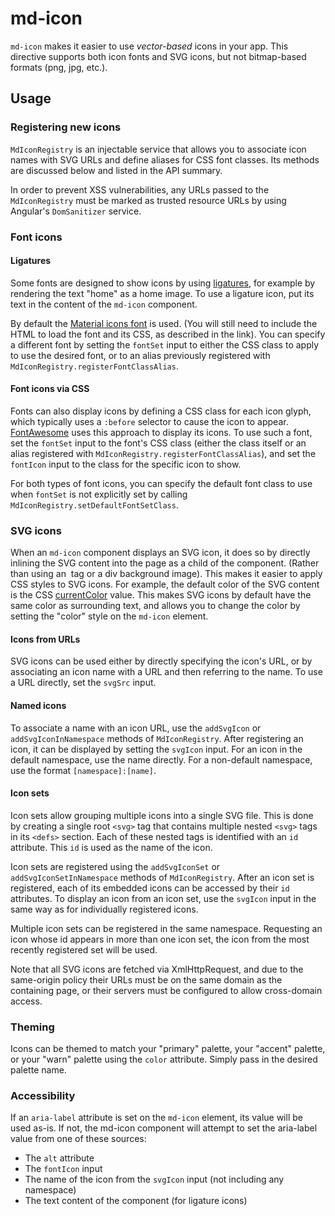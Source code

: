 # md-icon

`md-icon` makes it easier to use _vector-based_ icons in your app.  This directive supports both
icon fonts and SVG icons, but not bitmap-based formats (png, jpg, etc.).

<!-- example(icon-example) -->

## Usage

### Registering new icons

`MdIconRegistry` is an injectable service that allows you to associate icon names with SVG URLs and
define aliases for CSS font classes. Its methods are discussed below and listed in the API summary.

In order to prevent XSS vulnerabilities, any URLs passed to the `MdIconRegistry` must be marked as
trusted resource URLs by using Angular's `DomSanitizer` service.

### Font icons

#### Ligatures

Some fonts are designed to show icons by using
[ligatures](https://en.wikipedia.org/wiki/Typographic_ligature), for example by rendering the text
"home" as a home image. To use a ligature icon, put its text in the content of the `md-icon`
component.

By default the
[Material icons font](http://google.github.io/material-design-icons/#icon-font-for-the-web) is used.
(You will still need to include the HTML to load the font and its CSS, as described in the link).
You can specify a different font by setting the `fontSet` input to either the CSS class to apply to
use the desired font, or to an alias previously registered with
`MdIconRegistry.registerFontClassAlias`.

#### Font icons via CSS

Fonts can also display icons by defining a CSS class for each icon glyph, which typically uses a
`:before` selector to cause the icon to appear.
[FontAwesome](https://fortawesome.github.io/Font-Awesome/examples/) uses this approach to display
its icons. To use such a font, set the `fontSet` input to the font's CSS class (either the class
itself or an alias registered with `MdIconRegistry.registerFontClassAlias`), and set the `fontIcon`
input to the class for the specific icon to show.

For both types of font icons, you can specify the default font class to use when `fontSet` is not
explicitly set by calling `MdIconRegistry.setDefaultFontSetClass`.

### SVG icons

When an `md-icon` component displays an SVG icon, it does so by directly inlining the SVG content
into the page as a child of the component. (Rather than using an <img> tag or a div background
image). This makes it easier to apply CSS styles to SVG icons. For example, the default color of the
SVG content is the CSS [currentColor](http://www.quirksmode.org/css/color/currentcolor.html) value.
This makes SVG icons by default have the same color as surrounding text, and allows you to change
the color by setting the "color" style on the `md-icon` element.

#### Icons from URLs

SVG icons can be used either by directly specifying the icon's URL, or by associating an icon name
with a URL and then referring to the name. To use a URL directly, set the `svgSrc` input.

#### Named icons

To associate a name with an icon URL, use the `addSvgIcon` or `addSvgIconInNamespace` methods of
`MdIconRegistry`. After registering an icon, it can be displayed by setting the `svgIcon` input.
For an icon in the default namespace, use the name directly. For a non-default namespace, use the
format `[namespace]:[name]`.

#### Icon sets

Icon sets allow grouping multiple icons into a single SVG file. This is done by creating a single
root `<svg>` tag that contains multiple nested `<svg>` tags in its `<defs>` section. Each of these
nested tags is identified with an `id` attribute. This `id` is used as the name of the icon.

Icon sets are registered using the `addSvgIconSet` or `addSvgIconSetInNamespace` methods of
`MdIconRegistry`. After an icon set is registered, each of its embedded icons can be accessed by
their `id` attributes. To display an icon from an icon set, use the `svgIcon` input in the same way
as for individually registered icons.

Multiple icon sets can be registered in the same namespace. Requesting an icon whose id appears in
more than one icon set, the icon from the most recently registered set will be used.

Note that all SVG icons are fetched via XmlHttpRequest, and due to the same-origin policy their URLs
must be on the same domain as the containing page, or their servers must be configured to allow
cross-domain access.

### Theming

Icons can be themed to match your "primary" palette, your "accent" palette, or your "warn" palette
using the `color` attribute. Simply pass in the desired palette name.

### Accessibility

If an `aria-label` attribute is set on the `md-icon` element, its value will be used as-is. If not,
the md-icon component will attempt to set the aria-label value from one of these sources:
* The `alt` attribute
* The `fontIcon` input
* The name of the icon from the `svgIcon` input (not including any namespace)
* The text content of the component (for ligature icons)
